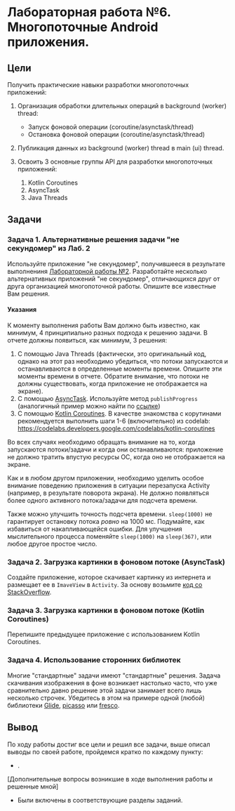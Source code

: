 # Лабораторная работа №6. Многопоточные Android приложения.

## Цели
Получить практические навыки разработки многопоточных приложений:
1. Организация обработки длительных операций в background (worker) thread:
    * Запуск фоновой операции (coroutine/asynctask/thread)
    * Остановка фоновой операции (coroutine/asynctask/thread)
1. Публикация данных из background (worker) thread в main (ui) thread.

1. Освоить 3 основные группы API для разработки многопоточных приложений:
    1. Kotlin Coroutines
    1. AsyncTask
    1. Java Threads

## Задачи
### Задача 1. Альтернативные решения задачи "не секундомер" из Лаб. 2
Используйте приложение "не секундомер", получившееся в результате выполнениня [Лабораторной работы №2](../02/TASK.md). Разработайте несколько альтернативных приложений "не секундомер", отличающихся друг от друга организацией многопоточной работы. Опишите все известные Вам решения.

#### Указания
К моменту выполнения работы Вам должно быть известно, как минимум, 4 принципиально разных подхода к решению задачи. В отчете должны появиться, как минимум, 3 решения:
1. С помощью Java Threads (фактически, это оригинальный код, однако на этот раз необходимо убедиться, что потоки запускаются и останавливаются в определенные моменты времени. Опишите эти моменты времени в отчете. Обратите внимание, что потоки не должны существовать, когда приложение не отображается на экране).
1. С помощью [AsyncTask](http://developer.android.com/reference/android/os/AsyncTask.html). Используйте метод `publishProgress` (аналогичный пример можно найти по [ссылке](http://developer.alexanderklimov.ru/android/theory/asynctask.php))
1. С помощью [Kotlin Coroutines](https://developer.android.com/kotlin/coroutines). В качестве знакомства с корутинами рекомендуется выполнить шаги 1-6 (включительно) из codelab: https://codelabs.developers.google.com/codelabs/kotlin-coroutines

Во всех случаях необходимо обращать внимание на то, когда запускаются потоки/задачи и когда они останавливаются: приложение не должно тратить впустую ресурсы ОС, когда оно не отображается на экране.

Как и в любом другом приложении, необходимо уделить особое внимание поведению приложения в ситуации перезапуска Activity (например, в результате поворота экрана). Не должно появляться более одного активного потока/задачи для подсчета времени.

Также можно улучшить точность подсчета времени. `sleep(1000)` не гарантирует остановку потока *ровно* на 1000 мс. Подумайте, как избавиться от накапливающейся ошибки. Для улучшения мыслительного процесса поменяйте `sleep(1000)` на `sleep(367)`, или любое другое простое число.

### Задача 2. Загрузка картинки в фоновом потоке (AsyncTask) 
Создайте приложение, которое скачивает картинку из интернета и размещает ее в `ImaveView` в `Activity`. За основу возьмите [код со StackOverflow](https://stackoverflow.com/a/9288544).

### Задача 3. Загрузка картинки в фоновом потоке (Kotlin Coroutines) 
Перепишите предыдущее приложение с использованием Kotlin Coroutines.

### Задача 4. Использование сторонних библиотек 
Многие "стандартные" задачи имеют "стандартные" решения. Задача скачивания изображения в фоне возникает настолько часто, что уже сравнительно давно решение этой задачи занимает всего лишь несколько строчек. Убедитесь в этом на примере одной (любой) библиотеки [Glide](https://github.com/bumptech/glide#how-do-i-use-glide), [picasso](https://square.github.io/picasso/) или [fresco](https://frescolib.org/docs/index.html).

## Вывод
По ходу работы достиг все цели и решил все задачи, выше описал выводы по своей работе, пройдемся кратко по каждому пункту:
* .

[Дополнительные вопросы возникшие в ходе выполнения работы и решенные мной]
* Были включены в соответствующие разделы заданий.
